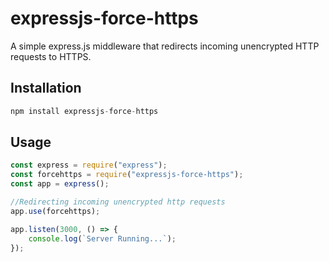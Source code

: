 # expressjs-force-https
A simple express.js middleware that redirects incoming unencrypted HTTP requests to HTTPS.

## Installation

``` javascript
npm install expressjs-force-https
```

## Usage
``` javascript
const express = require("express");
const forcehttps = require("expressjs-force-https");
const app = express();

//Redirecting incoming unencrypted http requests
app.use(forcehttps);

app.listen(3000, () => {
    console.log(`Server Running...`);
});
```
